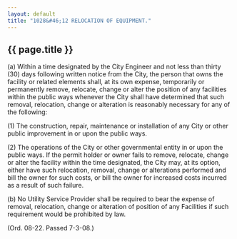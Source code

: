 ```yaml
---
layout: default 
title: "1028&#46;12 RELOCATION OF EQUIPMENT."
---
```


{{ page.title }}
----------------

​(a) Within a time designated by the City Engineer and not less than
thirty (30) days following written notice from the City, the person that
owns the facility or related elements shall, at its own expense,
temporarily or permanently remove, relocate, change or alter the
position of any facilities within the public ways whenever the City
shall have determined that such removal, relocation, change or
alteration is reasonably necessary for any of the following:

​(1) The construction, repair, maintenance or installation of any City
or other public improvement in or upon the public ways.

​(2) The operations of the City or other governmental entity in or upon
the public ways. If the permit holder or owner fails to remove,
relocate, change or alter the facility within the time designated, the
City may, at its option, either have such relocation, removal, change or
alterations performed and bill the owner for such costs, or bill the
owner for increased costs incurred as a result of such failure.

​(b) No Utility Service Provider shall be required to bear the expense
of removal, relocation, change or alteration of position of any
Facilities if such requirement would be prohibited by law.

(Ord. 08-22. Passed 7-3-08.)
